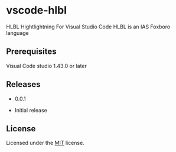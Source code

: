 # vscode-hlbl

HLBL Hightlightning For Visual Studio Code
HLBL is an IAS Foxboro language

## Prerequisites

Visual Code studio 1.43.0 or later

## Releases

* 0.0.1

 * Initial release 

 ## License

 Licensed under the [MIT](LICENSE.txt) license.

